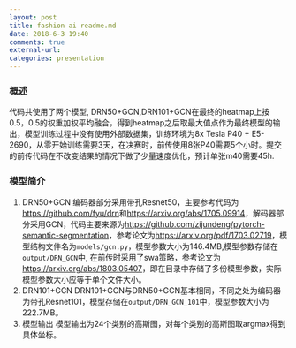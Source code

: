 ```yaml
---
layout: post
title: fashion ai readme.md
date: 2018-6-3 19:40
comments: true
external-url:
categories: presentation
---
```



### 概述
代码共使用了两个模型, DRN50+GCN,DRN101+GCN在最终的heatmap上按0.5，0.5的权重加权平均融合，得到heatmap之后取最大值点作为最终模型的输出，模型训练过程中没有使用外部数据集，训练环境为8x Tesla P40 + E5-2690，从零开始训练需要3天，在决赛时，前传使用8张P40需要5个小时。提交的前传代码在不改变结果的情况下做了少量速度优化，预计单张m40需要45h.

### 模型简介
1. DRN50+GCN
编码器部分采用带孔Resnet50，主要参考代码为<https://github.com/fyu/drn>和<https://arxiv.org/abs/1705.09914>，解码器部分采用GCN，代码主要来源为<https://github.com/zijundeng/pytorch-semantic-segmentation>，参考论文为<https://arxiv.org/pdf/1703.02719>，模型结构文件名为`models/gcn.py`，模型参数大小为146.4MB,模型参数存储在`output/DRN_GCN`中, 在前传时采用了swa策略，参考论文为<https://arxiv.org/abs/1803.05407>，即在目录中存储了多份模型参数，实际模型参数大小应等于单个文件大小。
2. DRN101+GCN
DRN101+GCN与DRN50+GCN基本相同，不同之处为编码器为带孔Resnet101，模型存储在`output/DRN_GCN_101`中，模型参数大小为222.7MB。
3. 模型输出
模型输出为24个类别的高斯图，对每个类别的高斯图取argmax得到具体坐标。


